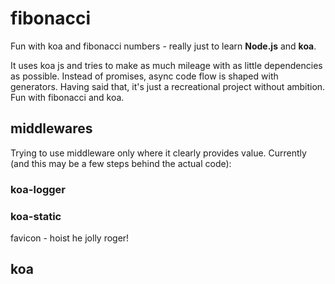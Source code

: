 # fibonacci

Fun with koa and fibonacci numbers - really just to learn **Node.js** and **koa**.

It uses koa js and tries to make as much mileage with as little dependencies as possible. Instead of promises, async code flow is shaped with generators. Having said that, it's just a recreational project without ambition. Fun with fibonacci and koa.

## middlewares
Trying to use middleware only where it clearly provides value. Currently (and this may be a few steps behind the actual code):
### koa-logger

### koa-static
favicon - hoist he jolly roger!

## koa
